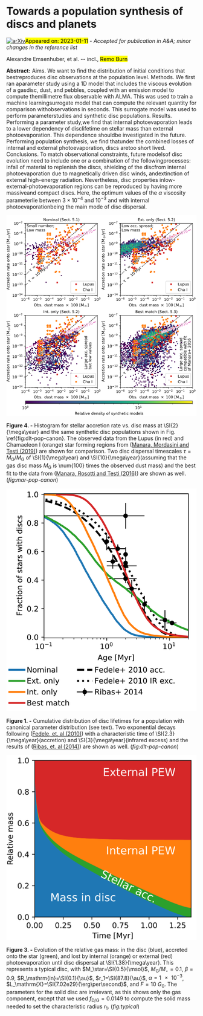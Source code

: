 <div class="macros" style="visibility:hidden;">
$\newcommand{\ensuremath}{}$
$\newcommand{\xspace}{}$
$\newcommand{\object}[1]{\texttt{#1}}$
$\newcommand{\farcs}{{.}''}$
$\newcommand{\farcm}{{.}'}$
$\newcommand{\arcsec}{''}$
$\newcommand{\arcmin}{'}$
$\newcommand{\ion}[2]{#1#2}$
$\newcommand{\textsc}[1]{\textrm{#1}}$
$\newcommand{\hl}[1]{\textrm{#1}}$
$\newcommand{\footnote}[1]{}$
$\newcommand{\paperone}{\citetalias{2022AABurnA}}$
$\newcommand{\paperthree}{\citetalias{Disk3}}$
$\newcommand{\tabletv}{Table~3}$
$\newcommand{\tablets}{Table~4}$</div>

<div class="macros" style="visibility:hidden;">
$\newcommand{\ensuremath}{}$
$\newcommand{\xspace}{}$
$\newcommand{\object}[1]{\texttt{#1}}$
$\newcommand{\farcs}{{.}''}$
$\newcommand{\farcm}{{.}'}$
$\newcommand{\arcsec}{''}$
$\newcommand{\arcmin}{'}$
$\newcommand{\ion}[2]{#1#2}$
$\newcommand{\textsc}[1]{\textrm{#1}}$
$\newcommand{\hl}[1]{\textrm{#1}}$
$\newcommand{\footnote}[1]{}$
$\newcommand{\paperone}{\citetalias{2022AABurnA}}$
$\newcommand{\paperthree}{\citetalias{Disk3}}$
$\newcommand{\tabletv}{Table~3}$
$\newcommand{\tablets}{Table~4}$</div>



<div id="title">

# Towards a population synthesis of discs and planets

</div>
<div id="comments">

[![arXiv](https://img.shields.io/badge/arXiv-2301.04656-b31b1b.svg)](https://arxiv.org/abs/2301.04656)<mark>Appeared on: 2023-01-11</mark> - _Accepted for publication in A&A; minor changes in the reference list_

</div>
<div id="authors">

Alexandre Emsenhuber, et al. -- incl., <mark>Remo Burn</mark>

</div>
<div id="abstract">

**Abstract:** Aims. We want to find the distribution of initial conditions that bestreproduces disc observations at the population level. Methods. We first ran aparameter study using a 1D model that includes the viscous evolution of a gasdisc, dust, and pebbles, coupled with an emission model to compute themillimetre flux observable with ALMA. This was used to train a machine learningsurrogate model that can compute the relevant quantity for comparison withobservations in seconds. This surrogate model was used to perform parameterstudies and synthetic disc populations. Results. Performing a parameter study,we find that internal photoevaporation leads to a lower dependency of disclifetime on stellar mass than external photoevaporation. This dependence shouldbe investigated in the future. Performing population synthesis, we find thatunder the combined losses of internal and external photoevaporation, discs aretoo short lived. Conclusions. To match observational constraints, future modelsof disc evolution need to include one or a combination of the followingprocesses: infall of material to replenish the discs, shielding of the discfrom internal photoevaporation due to magnetically driven disc winds, andextinction of external high-energy radiation. Nevertheless, disc properties inlow-external-photoevaporation regions can be reproduced by having more massiveand compact discs. Here, the optimum values of the $\alpha$ viscosity parameterlie between $3\times10^{-4}$ and $10^{-3}$ and with internal photoevaporationbeing the main mode of disc dispersal.

</div>

<div id="div_fig1">

<img src="tmp_2301.04656/./manara_canon_2e6.png" alt="Fig4" width="100%"/>

**Figure 4. -** Histogram for stellar accretion rate vs. disc mass at \SI{2}{\mega\year} and the same synthetic disc populations shown in Fig. \ref{fig:dlt-pop-canon}. The observed data from the Lupus (in red) and Chamaeleon I (orange) star forming regions from  ([Manara, Mordasini and Testi (2019)]())  are shown for comparison. Two disc dispersal timescales $\tau=\dot{M}_\mathrm{G}/M_\mathrm{G}$ of \SI{1}{\mega\year} and \SI{10}{\mega\year}(assuming that the gas disc mass $M_\mathrm{G}$ is \num{100} times the observed dust mass) and the best fit to the data from  ([Manara, Rosotti and Testi (2016)]())  are shown as well. (*fig:mar-pop-canon*)

</div>
<div id="div_fig2">

<img src="tmp_2301.04656/./disklifetimes_canon.png" alt="Fig1" width="100%"/>

**Figure 1. -** Cumulative distribution of disc lifetimes for a population with canonical parameter distribution (see text). Two exponential decays following  ([Fedele, et. al (2010)]())  with a characteristic time of \SI{2.3}{\mega\year}(accretion) and \SI{3}{\mega\year}(infrared excess) and the results of  ([Ribas, et. al (2014)]())  are shown as well. (*fig:dlt-pop-canon*)

</div>
<div id="div_fig3">

<img src="tmp_2301.04656/./typical_gas_sinks.png" alt="Fig3" width="100%"/>

**Figure 3. -** Evolution of the relative gas mass: in the disc (blue), accreted onto the star (green), and lost by internal (orange) or external (red) photoevaporation until disc dispersal at \SI{1.38}{\mega\year}. This represents a typical disc, with $M_\star=\SI{0.5}{\msol}$, $M_\mathrm{G}/M_\star=\num{0.1}$, $\beta=0.9$, $R_\mathrm{in}=\SI{0.1}{\au}$, $r_1=\SI{87.8}{\au}$, $\alpha=\num{1e-3}$, $L_\mathrm{X}=\SI{7.02e29}{\erg\per\second}$, and $F=\SI{10}{G_0}$. The parameters for the solid disc are irrelevant, as this shows only the gas component, except that we used $f_\mathrm{D/G}=\num{0.0149}$ to compute the solid mass needed to set the characteristic radius $r_1$. (*fig:typical*)

</div>
